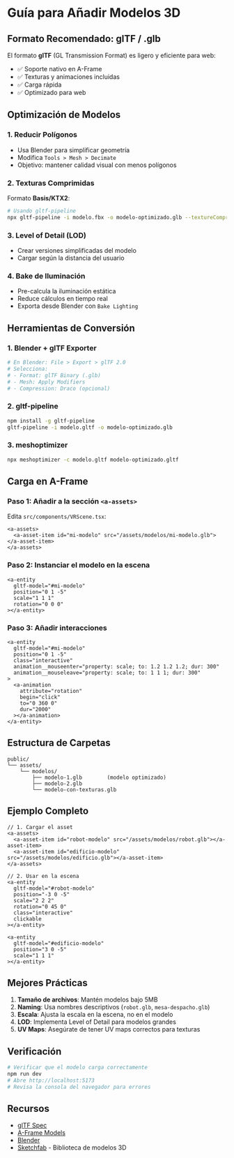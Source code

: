 # Guía para Añadir Modelos 3D

## Formato Recomendado: glTF / .glb

El formato **glTF** (GL Transmission Format) es ligero y eficiente para web:
- ✅ Soporte nativo en A-Frame
- ✅ Texturas y animaciones incluidas
- ✅ Carga rápida
- ✅ Optimizado para web

## Optimización de Modelos

### 1. Reducir Polígonos
- Usa Blender para simplificar geometría
- Modifica `Tools > Mesh > Decimate`
- Objetivo: mantener calidad visual con menos polígonos

### 2. Texturas Comprimidas
Formato **Basis/KTX2**:
```bash
# Usando gltf-pipeline
npx gltf-pipeline -i modelo.fbx -o modelo-optimizado.glb --textureCompression
```

### 3. Level of Detail (LOD)
- Crear versiones simplificadas del modelo
- Cargar según la distancia del usuario

### 4. Bake de Iluminación
- Pre-calcula la iluminación estática
- Reduce cálculos en tiempo real
- Exporta desde Blender con `Bake Lighting`

## Herramientas de Conversión

### 1. Blender + glTF Exporter
```bash
# En Blender: File > Export > glTF 2.0
# Selecciona:
# - Format: glTF Binary (.glb)
# - Mesh: Apply Modifiers
# - Compression: Draco (opcional)
```

### 2. gltf-pipeline
```bash
npm install -g gltf-pipeline
gltf-pipeline -i modelo.gltf -o modelo-optimizado.glb
```

### 3. meshoptimizer
```bash
npx meshoptimizer -c modelo.gltf modelo-optimizado.gltf
```

## Carga en A-Frame

### Paso 1: Añadir a la sección `<a-assets>`

Edita `src/components/VRScene.tsx`:

```tsx
<a-assets>
  <a-asset-item id="mi-modelo" src="/assets/modelos/mi-modelo.glb"></a-asset-item>
</a-assets>
```

### Paso 2: Instanciar el modelo en la escena

```tsx
<a-entity 
  gltf-model="#mi-modelo"
  position="0 1 -5"
  scale="1 1 1"
  rotation="0 0 0"
></a-entity>
```

### Paso 3: Añadir interacciones

```tsx
<a-entity 
  gltf-model="#mi-modelo"
  position="0 1 -5"
  class="interactive"
  animation__mouseenter="property: scale; to: 1.2 1.2 1.2; dur: 300"
  animation__mouseleave="property: scale; to: 1 1 1; dur: 300"
>
  <a-animation
    attribute="rotation"
    begin="click"
    to="0 360 0"
    dur="2000"
  ></a-animation>
</a-entity>
```

## Estructura de Carpetas

```
public/
└── assets/
    └── modelos/
        ├── modelo-1.glb        (modelo optimizado)
        ├── modelo-2.glb
        └── modelo-con-texturas.glb
```

## Ejemplo Completo

```tsx
// 1. Cargar el asset
<a-assets>
  <a-asset-item id="robot-modelo" src="/assets/modelos/robot.glb"></a-asset-item>
  <a-asset-item id="edificio-modelo" src="/assets/modelos/edificio.glb"></a-asset-item>
</a-assets>

// 2. Usar en la escena
<a-entity 
  gltf-model="#robot-modelo"
  position="-3 0 -5"
  scale="2 2 2"
  rotation="0 45 0"
  class="interactive"
  clickable
></a-entity>

<a-entity 
  gltf-model="#edificio-modelo"
  position="3 0 -5"
  scale="1 1 1"
></a-entity>
```

## Mejores Prácticas

1. **Tamaño de archivos**: Mantén modelos bajo 5MB
2. **Naming**: Usa nombres descriptivos (`robot.glb`, `mesa-despacho.glb`)
3. **Escala**: Ajusta la escala en la escena, no en el modelo
4. **LOD**: Implementa Level of Detail para modelos grandes
5. **UV Maps**: Asegúrate de tener UV maps correctos para texturas

## Verificación

```bash
# Verificar que el modelo carga correctamente
npm run dev
# Abre http://localhost:5173
# Revisa la consola del navegador para errores
```

## Recursos

- [glTF Spec](https://www.khronos.org/gltf/)
- [A-Frame Models](https://aframe.io/docs/1.6.0/primitives/a-gltf-model.html)
- [Blender](https://www.blender.org/)
- [Sketchfab](https://sketchfab.com/) - Biblioteca de modelos 3D

